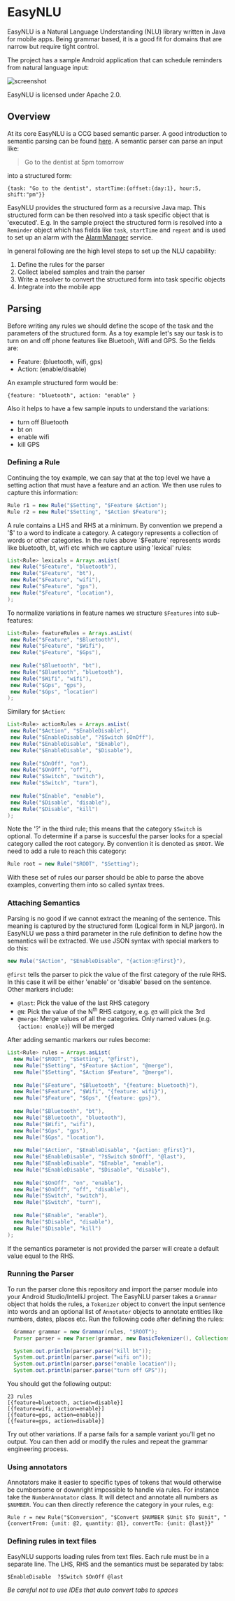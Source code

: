 # EasyNLU
EasyNLU is a Natural Language Understanding (NLU) library written in Java for mobile apps. Being grammar based, it is a good fit for domains that are narrow but require tight control. 

The project has a sample Android application that can schedule reminders from natural language input:

![screenshot](screenshot.gif)

EasyNLU is licensed under Apache 2.0.
  
## Overview
At its core EasyNLU is a CCG based semantic parser. A good introduction to semantic parsing can be found [here](http://nbviewer.jupyter.org/github/wcmac/sippycup/blob/master/sippycup-unit-0.ipynb). A semantic parser can parse an input like:
> Go to the dentist at 5pm tomorrow

into a structured form:
```
{task: "Go to the dentist", startTime:{offset:{day:1}, hour:5, shift:"pm"}}
```
EasyNLU provides the structured form as a recursive Java map. This structured form can be then resolved into a task specific object that is 'executed'. E.g. In the sample project the structured form is resolved into a `Reminder` object which has fields like `task`, `startTime` and `repeat` and is used to set up an alarm with the [AlarmManager](https://developer.android.com/reference/android/app/AlarmManager) service.

In general following are the high level steps to set up the NLU capability:
1. Define the rules for the parser
2. Collect labeled samples and train the parser
3. Write a resolver to convert the structured form into task specific objects
4. Integrate into the mobile app

## Parsing
Before writing any rules we should define the scope of the task and the parameters of the structured form. As a toy example let's say our task is to turn on and off phone features like Bluetooh, Wifi and GPS. So the fields are:
* Feature: (bluetooth, wifi, gps)
* Action: (enable/disable)

An example structured form would be:
```
{feature: "bluetooth", action: "enable" }
```
Also it helps to have a few sample inputs to understand the variations:
* turn off Bluetooth
* bt on
* enable wifi
* kill GPS

### Defining a Rule
Continuing the toy example, we can say that at the top level we have a setting action that must have a feature and an action. We then use rules to capture this information:
```java
Rule r1 = new Rule("$Setting", "$Feature $Action");
Rule r2 = new Rule("$Setting", "$Action $Feature");
```
A rule contains a LHS and RHS at a minimum. By convention we prepend a '$' to a word to indicate a category. A category represents a collection of words or other categories. In the rules above `$Feature` represents words like bluetooth, bt, wifi etc which we capture using 'lexical' rules:
```java
List<Rule> lexicals = Arrays.asList(
 new Rule("$Feature", "bluetooth"),
 new Rule("$Feature", "bt"),
 new Rule("$Feature", "wifi"),
 new Rule("$Feature", "gps"),
 new Rule("$Feature", "location"),
);

```
To normalize variations in feature names we structure `$Features` into sub-features:
```java
List<Rule> featureRules = Arrays.asList(
 new Rule("$Feature", "$Bluetooth"),
 new Rule("$Feature", "$Wifi"),
 new Rule("$Feature", "$Gps"),
 
 new Rule("$Bluetooth", "bt"),
 new Rule("$Bluetooth", "bluetooth"),
 new Rule("$Wifi", "wifi"),
 new Rule("$Gps", "gps"),
 new Rule("$Gps", "location")
);

```
Similary for `$Action`:
```java
List<Rule> actionRules = Arrays.asList(
 new Rule("$Action", "$EnableDisable"),
 new Rule("$EnableDisable", "?$Switch $OnOff"),
 new Rule("$EnableDisable", "$Enable"),
 new Rule("$EnableDisable", "$Disable"),
 
 new Rule("$OnOff", "on"),
 new Rule("$OnOff", "off"),
 new Rule("$Switch", "switch"),
 new Rule("$Switch", "turn"),
 
 new Rule("$Enable", "enable"),
 new Rule("$Disable", "disable"),
 new Rule("$Disable", "kill")
);

```
Note the '?' in the third rule; this means that the category `$Switch` is optional. 
To determine if a parse is succesful the parser looks for a special category called the root category. By convention it is denoted as `$ROOT`. We need to add a rule to reach this category:
```java
Rule root = new Rule("$ROOT", "$Setting");
```
With these set of rules our parser should be able to parse the above examples, converting them into so called syntax trees.
### Attaching Semantics
Parsing is no good if we cannot extract the meaning of the sentence. This meaning is captured by the structured form (Logical form in NLP jargon). In EasyNLU we pass a third parameter in the rule definition to define how the semantics will be extracted. We use JSON syntax with special markers to do this:
```java
new Rule("$Action", "$EnableDisable", "{action:@first}"),
```
`@first` tells the parser to pick the value of the first category of the rule RHS. In this case it will be either 'enable' or 'disable' based on the sentence. Other markers include:
* `@last`: Pick the value of the last RHS category
* `@N`: Pick the value of the N<sup>th</sup> RHS catgory, e.g. `@3` will pick the 3rd
* `@merge`: Merge values of all the categories. Only named values (e.g. `{action: enable}`) will be merged

After adding semantic markers our rules become:
```java
List<Rule> rules = Arrays.asList(
  new Rule("$ROOT", "$Setting", "@first"),
  new Rule("$Setting", "$Feature $Action", "@merge"),
  new Rule("$Setting", "$Action $Feature", "@merge"),
  
  new Rule("$Feature", "$Bluetooth", "{feature: bluetooth}"),
  new Rule("$Feature", "$Wifi", "{feature: wifi}"),
  new Rule("$Feature", "$Gps", "{feature: gps}"),
 
  new Rule("$Bluetooth", "bt"),
  new Rule("$Bluetooth", "bluetooth"),
  new Rule("$Wifi", "wifi"),
  new Rule("$Gps", "gps"),
  new Rule("$Gps", "location"),
  
  new Rule("$Action", "$EnableDisable", "{action: @first}"),
  new Rule("$EnableDisable", "?$Switch $OnOff", "@last"),
  new Rule("$EnableDisable", "$Enable", "enable"),
  new Rule("$EnableDisable", "$Disable", "disable"),
 
  new Rule("$OnOff", "on", "enable"),
  new Rule("$OnOff", "off", "disable"),
  new Rule("$Switch", "switch"),
  new Rule("$Switch", "turn"),
 
  new Rule("$Enable", "enable"),
  new Rule("$Disable", "disable"),
  new Rule("$Disable", "kill")
);
```
If the semantics parameter is not provided the parser will create a default value equal to the RHS.

### Running the Parser
To run the parser clone this repository and import the parser module into your Android Studio/IntelliJ project. The EasyNLU parser takes a `Grammar` object that holds the rules, a `Tokenizer` object to convert the input sentence into words and an optional list of `Annotator` objects to annotate entities like numbers, dates, places etc. Run the following code after defining the rules:
```java
  Grammar grammar = new Grammar(rules, "$ROOT");
  Parser parser = new Parser(grammar, new BasicTokenizer(), Collections.emptyList());

  System.out.println(parser.parse("kill bt"));
  System.out.println(parser.parse("wifi on"));
  System.out.println(parser.parse("enable location"));
  System.out.println(parser.parse("turn off GPS"));
```
You should get the following output:
```
23 rules
[{feature=bluetooth, action=disable}]
[{feature=wifi, action=enable}]
[{feature=gps, action=enable}]
[{feature=gps, action=disable}]
```
Try out other variations. If a parse fails for a sample variant you'll get no output. You can then add or modify the rules and repeat the grammar engineering process. 

### Using annotators
Annotators make it easier to specific types of tokens that would otherwise be cumbersome or downright impossible to handle via rules. For instance take the `NumberAnnotator` class. It will detect and annotate all numbers as `$NUMBER`. You can then directly reference the category in your rules, e.g:
```
Rule r = new Rule("$Conversion", "$Convert $NUMBER $Unit $To $Unit", "{convertFrom: {unit: @2, quantity: @1}, convertTo: {unit: @last}}"
```

### Defining rules in text files
EasyNLU supports loading rules from text files. Each rule must be in a separate line. The LHS, RHS and the semantics must be separated by tabs:
```
$EnableDisable  ?$Switch $OnOff @last
```
*Be careful not to use IDEs that auto convert tabs to spaces*
